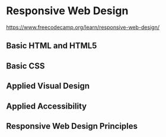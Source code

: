 # Responsive Web Design

https://www.freecodecamp.org/learn/responsive-web-design/

## Basic HTML and HTML5
## Basic CSS
## Applied Visual Design
## Applied Accessibility
## Responsive Web Design Principles
## 
## 
## 
## 
## 
## 